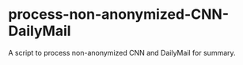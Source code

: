 # process-non-anonymized-CNN-DailyMail
A script to process non-anonymized CNN and DailyMail for summary.
